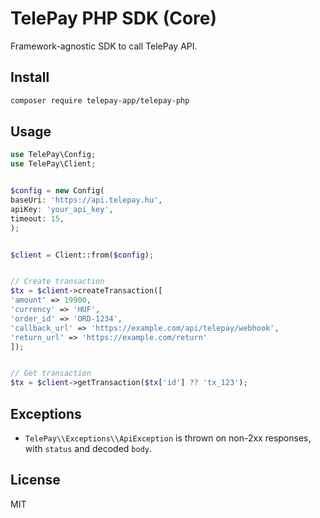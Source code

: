 # TelePay PHP SDK (Core)


Framework-agnostic SDK to call TelePay API.


## Install
```bash
composer require telepay-app/telepay-php
```


## Usage
```php
use TelePay\Config;
use TelePay\Client;


$config = new Config(
baseUri: 'https://api.telepay.hu',
apiKey: 'your_api_key',
timeout: 15,
);


$client = Client::from($config);


// Create transaction
$tx = $client->createTransaction([
'amount' => 19900,
'currency' => 'HUF',
'order_id' => 'ORD-1234',
'callback_url' => 'https://example.com/api/telepay/webhook',
'return_url' => 'https://example.com/return'
]);


// Get transaction
$tx = $client->getTransaction($tx['id'] ?? 'tx_123');
```


## Exceptions
- `TelePay\\Exceptions\\ApiException` is thrown on non-2xx responses, with `status` and decoded `body`.


## License
MIT
